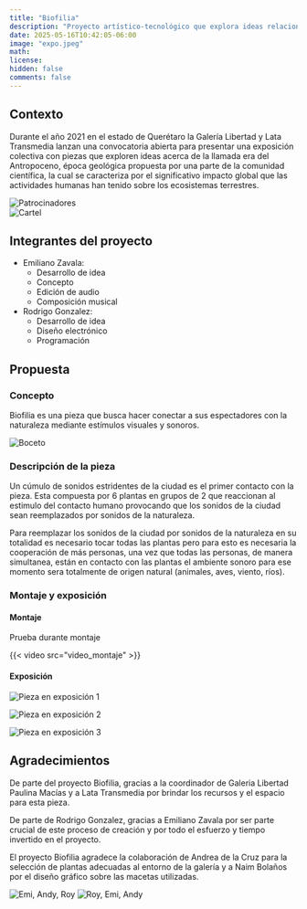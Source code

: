 ```yaml
---
title: "Biofilia"
description: "Proyecto artístico-tecnológico que explora ideas relacionadas al antropoceno"
date: 2025-05-16T10:42:05-06:00
image: "expo.jpeg"
math: 
license: 
hidden: false
comments: false 
---
```


## Contexto

Durante el año 2021 en el estado de Querétaro la Galería Libertad y Lata Transmedia
lanzan una convocatoria abierta para presentar una exposición colectiva con
piezas que exploren ideas acerca de la llamada era del Antropoceno, época
geológica propuesta por una parte de la comunidad científica, la cual se
caracteriza por el significativo impacto global que las actividades humanas
han tenido sobre los ecosistemas terrestres.

![Patrocinadores](sponsor.png)  
![Cartel](flyer.png)

## Integrantes del proyecto

- Emiliano Zavala:
  - Desarrollo de idea
  - Concepto
  - Edición de audio  
  - Composición musical
- Rodrigo Gonzalez:
  - Desarrollo de idea
  - Diseño electrónico
  - Programación
  
## Propuesta

### Concepto

Biofilia es una pieza que busca hacer conectar a sus espectadores con la
naturaleza mediante estímulos visuales y sonoros.

![Boceto](Boceto.png)

### Descripción de la pieza

Un cúmulo de sonidos estridentes de la ciudad es el primer contacto con la pieza.
Esta compuesta por 6 plantas en grupos de 2 que reaccionan al estimulo del contacto
humano provocando que los sonidos de la ciudad sean reemplazados por sonidos
de la naturaleza.  

Para reemplazar los sonidos de la ciudad por sonidos de la naturaleza en su totalidad
es necesario tocar todas las plantas pero para esto es necesaria la cooperación
de más personas, una vez que todas las personas, de manera simultanea, están en contacto
con las plantas el ambiente sonoro para ese momento sera totalmente de origen
natural (animales, aves, viento, ríos).

### Montaje y exposición

#### Montaje

Prueba durante montaje

{{< video src="video_montaje" >}}

#### Exposición

![Pieza en exposición 1](expo4.png)

![Pieza en exposición 2](expo3.png)

![Pieza en exposición 3](expo1.jpeg)

## Agradecimientos

De parte del proyecto Biofilia, gracias a la coordinador de Galeria Libertad
Paulina Macías y a Lata Transmedia por brindar los recursos y el espacio
para esta pieza.  

De parte de Rodrigo Gonzalez, gracias a Emiliano Zavala por ser parte crucial
de este proceso de creación y por todo el esfuerzo y tiempo invertido
en el proyecto.

El proyecto Biofilia agradece la colaboración de Andrea de la Cruz para la
selección de plantas adecuadas al entorno de la galería y a Naim Bolaños por
el diseño gráfico sobre las macetas utilizadas.

![Emi, Andy, Roy](team1.jpeg)
![Roy, Emi, Andy](team2.jpeg)
